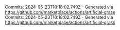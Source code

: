 Commits: 2024-05-23T10:18:02.749Z - Generated via https://github.com/marketplace/actions/artificial-grass
<br>
Commits: 2024-05-23T10:18:02.749Z - Generated via https://github.com/marketplace/actions/artificial-grass
<br>
